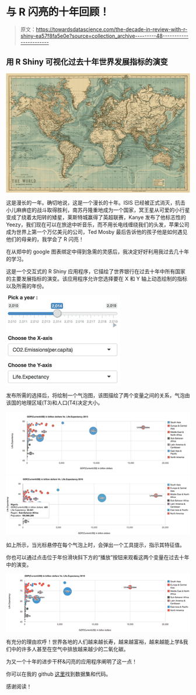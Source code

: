 # 与 R 闪亮的十年回顾！

> 原文：<https://towardsdatascience.com/the-decade-in-review-with-r-shiny-ea57f8fa5e0e?source=collection_archive---------48----------------------->

## 用 R Shiny 可视化过去十年世界发展指标的演变

![](img/db48e774fc01f512931a0be4bfca1a5f.png)

这是漫长的一年。确切地说，这是一个漫长的十年。ISIS 已经被正式消灭，抗击小儿麻痹症的战斗取得胜利，南苏丹隆重地成为一个国家，冥王星从可爱的小行星变成了绕着太阳转的矮星，莱斯特城赢得了英超联赛，Kanye 发布了他标志性的 Yeezy，我们现在可以在旅途中听音乐，而不用长电线缠绕我们的头发，苹果公司成为世界上第一个万亿美元的公司，Ted Mosby 最后告诉他的孩子他是如何遇见他们的母亲的，我学会了 R 闪亮！

在从郑中的 google 图表绑定中得到急需的灵感后，我决定好好利用我过去几十年的学习。

这是一个交互式的 R Shiny 应用程序，它描绘了世界银行在过去十年中所有国家的主要发展指标的演变。该应用程序允许您选择要在 X 和 Y 轴上动态绘制的指标以及所需的年份。

![](img/908c555d06ad619e940a91af9328569b.png)

发布所需的选择后，将绘制一个气泡图，该图描绘了两个变量之间的关系，气泡由该国的地理区域(T3)和人口(T4)决定大小。

![](img/6169cd3af7966d6dd5a78d0a0b442e24.png)![](img/67882b56bc664310f007bbc98a3085b3.png)

如上所示，当光标悬停在每个气泡上时，会弹出一个工具提示，指示其特征值。

你也可以通过点击位于年份滑块斜下方的“播放”按钮来观看这两个变量在过去十年中的演变。

![](img/3e9f92e5ab70e5fbc537b76b8802b82b.png)

有充分的理由欢呼！世界各地的人们越来越长寿，越来越富裕，越来越能上学&我们中的许多人甚至在空气中排放越来越少的二氧化碳。

为又一个十年的进步干杯&闪亮的应用程序阐明了这一点！

你可以在我的 github [这里](https://github.com/manasi1096/Visualizing-WDI-in-R-Shiny)找到数据集和代码。

感谢阅读！